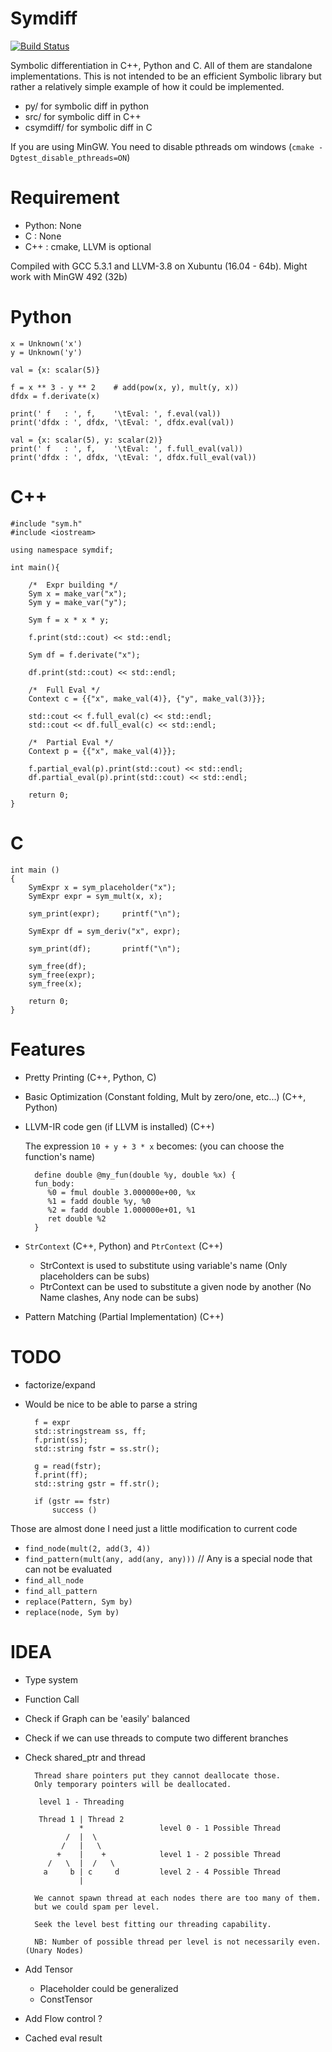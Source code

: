 Symdiff
=======

[![Build Status](https://travis-ci.org/Delaunay/symdiff.svg?branch=master)](https://travis-ci.org/Delaunay/symdiff)

Symbolic differentiation in C++, Python and C. All of them are standalone implementations.
This is not intended to be an efficient Symbolic library but rather a
relatively simple example of how it could be implemented.

* py/ for symbolic diff in python
* src/ for symbolic diff in C++
* csymdiff/ for symbolic diff in C

If you are using MinGW. You need to disable pthreads om windows
(`cmake -Dgtest_disable_pthreads=ON`)

# Requirement

* Python: None
* C : None
* C++ : cmake, LLVM is optional

Compiled with GCC 5.3.1 and LLVM-3.8 on Xubuntu (16.04 - 64b).
Might work with MinGW 492 (32b)

# Python

    x = Unknown('x')
    y = Unknown('y')

    val = {x: scalar(5)}

    f = x ** 3 - y ** 2    # add(pow(x, y), mult(y, x))
    dfdx = f.derivate(x)

    print(' f   : ', f,    '\tEval: ', f.eval(val))
    print('dfdx : ', dfdx, '\tEval: ', dfdx.eval(val))

    val = {x: scalar(5), y: scalar(2)}
    print(' f   : ', f,    '\tEval: ', f.full_eval(val))
    print('dfdx : ', dfdx, '\tEval: ', dfdx.full_eval(val))


# C++

    #include "sym.h"
    #include <iostream>

    using namespace symdif;

    int main(){

        /*  Expr building */
        Sym x = make_var("x");
        Sym y = make_var("y");

        Sym f = x * x * y;

        f.print(std::cout) << std::endl;

        Sym df = f.derivate("x");

        df.print(std::cout) << std::endl;

        /*  Full Eval */
        Context c = {{"x", make_val(4)}, {"y", make_val(3)}};

        std::cout << f.full_eval(c) << std::endl;
        std::cout << df.full_eval(c) << std::endl;

        /*  Partial Eval */
        Context p = {{"x", make_val(4)}};

        f.partial_eval(p).print(std::cout) << std::endl;
        df.partial_eval(p).print(std::cout) << std::endl;

        return 0;
    }

# C

	int main ()
	{
	    SymExpr x = sym_placeholder("x");
	    SymExpr expr = sym_mult(x, x);

	    sym_print(expr);	 printf("\n");

	    SymExpr df = sym_deriv("x", expr);

	    sym_print(df);	 	 printf("\n");

	    sym_free(df);
	    sym_free(expr);
	    sym_free(x);

	    return 0;
	}

# Features

* Pretty Printing (C++, Python, C)
* Basic Optimization (Constant folding, Mult by zero/one, etc...) (C++, Python)
* LLVM-IR code gen (if LLVM is installed) (C++)

	The expression `10 + y + 3 * x` becomes: (you can choose the function's name)

        define double @my_fun(double %y, double %x) {
        fun_body:
           %0 = fmul double 3.000000e+00, %x
           %1 = fadd double %y, %0
           %2 = fadd double 1.000000e+01, %1
           ret double %2
        }
	

* `StrContext` (C++, Python) and `PtrContext` (C++)
	* StrContext is used to substitute using variable's name (Only placeholders can be subs)
	* PtrContext can be used to substitute a given node by another (No Name clashes, Any node can be subs)
* Pattern Matching (Partial Implementation) (C++)

# TODO

* factorize/expand
* Would be nice to be able to parse a string

        f = expr
        std::stringstream ss, ff;
        f.print(ss);
        std::string fstr = ss.str();

        g = read(fstr);
        f.print(ff);
        std::string gstr = ff.str();

        if (gstr == fstr)
            success ()

Those are almost done I need just a little modification to current code

* `find_node(mult(2, add(3, 4))`
* `find_pattern(mult(any, add(any, any)))`    // Any is a special node that can not be evaluated
* `find_all_node`
* `find_all_pattern`
* `replace(Pattern, Sym by)`
* `replace(node, Sym by)`

# IDEA

* Type system
* Function Call
* Check if Graph can be 'easily' balanced
* Check if we can use threads to compute two different branches
* Check shared_ptr and thread

		Thread share pointers put they cannot deallocate those.
	    Only temporary pointers will be deallocated.

	     level 1 - Threading

	     Thread 1 | Thread 2
	              *                 level 0 - 1 Possible Thread
	           /  |  \
	          /   |   \
	         +    |    +            level 1 - 2 possible Thread
	       /   \  |  /   \
	      a     b | c     d         level 2 - 4 Possible Thread
	              |

	    We cannot spawn thread at each nodes there are too many of them.
	    but we could spam per level.

	    Seek the level best fitting our threading capability.

	    NB: Number of possible thread per level is not necessarily even. (Unary Nodes)


* Add Tensor
    * Placeholder could be generalized
    * ConstTensor

* Add Flow control ?

* Cached eval result
